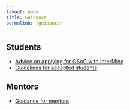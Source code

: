 ```yaml
---
layout: page
title: Guidance
permalink: /guidance/
---
```


## Students
- [Advice on applying for GSoC with InterMine](students-applying)
- [Guidelines for accepted students](students-accepted)

## Mentors
- [Guidance for mentors](mentors)
